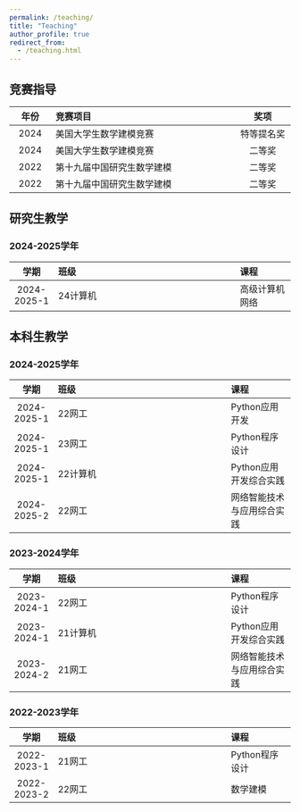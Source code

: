 ```yaml
---
permalink: /teaching/
title: "Teaching"
author_profile: true
redirect_from: 
  - /teaching.html
---
```


## 竞赛指导

<style>
table th:first-of-type {
    width: 20%;
}
table th:nth-of-type(2) {
    width: 40%;
}
table th:nth-of-type(3) {
    width: 20%;
}
</style>

| 年份 | 竞赛项目 | 奖项 |
| :----: | :---------------------- | :--------: |
| 2024 | 美国大学生数学建模竞赛 | 特等提名奖 |
| 2024 | 美国大学生数学建模竞赛 | 二等奖 |
| 2022 | 第十九届中国研究生数学建模 | 二等奖 |
| 2022 | 第十九届中国研究生数学建模 | 二等奖 |

## 研究生教学

### 2024-2025学年

<style>
table th:first-of-type {
    width: 20%;
}
table th:nth-of-type(2) {
    width: 40%;
}
table th:nth-of-type(3) {
    width: 20%;
}
</style>

| 学期 | 班级 | 课程 |
| :------: | :------ | :--------------- |
| 2024-2025-1 | 24计算机 | 高级计算机网络 |

## 本科生教学

### 2024-2025学年

<style>
table th:first-of-type {
    width: 2cm;
}
table th:nth-of-type(2) {
    width: 16cm;
}
table th:nth-of-type(3) {
    width: 4cm;
}
</style>

| 学期 | 班级 | 课程 |
| :------: | :------ | :--------------- |
| 2024-2025-1 | 22网工 | Python应用开发 |
| 2024-2025-1 | 23网工 | Python程序设计 |
| 2024-2025-1 | 22计算机 | Python应用开发综合实践 |
| 2024-2025-2 | 22网工 | 网络智能技术与应用综合实践 |

### 2023-2024学年

| 学期 | 班级 | 课程 |
| :------: | :------ | :--------------- |
| 2023-2024-1 | 22网工 | Python程序设计 |
| 2023-2024-1 | 21计算机 | Python应用开发综合实践 |
| 2023-2024-2 | 21网工 | 网络智能技术与应用综合实践 |

### 2022-2023学年

| 学期 | 班级 | 课程 |
| :------: | :------ | :--------------- |
| 2022-2023-1 | 21网工 | Python程序设计 |
| 2022-2023-2 | 22网工 | 数学建模 |
